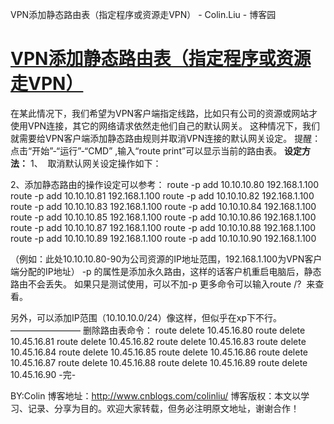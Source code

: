 VPN添加静态路由表（指定程序或资源走VPN） - Colin.Liu - 博客园

# [VPN添加静态路由表（指定程序或资源走VPN）](http://www.cnblogs.com/colinliu/p/5216271.html)

在某此情况下，我们希望为VPN客户端指定线路，比如只有公司的资源或网站才使用VPN连接，其它的网络请求依然走他们自己的默认网关。
这种情况下，我们就需要给VPN客户端添加静态路由规则并取消VPN连接的默认网关设定。
提醒：点击“开始”-“运行”-“CMD” ,输入“route print”可以显示当前的路由表。
**设定方法：**
1、  取消默认网关设定操作如下：

2、添加静态路由的操作设定可以参考：
route -p add 10.10.10.80 192.168.1.100
route -p add 10.10.10.81 192.168.1.100
route -p add 10.10.10.82 192.168.1.100
route -p add 10.10.10.83 192.168.1.100
route -p add 10.10.10.84 192.168.1.100
route -p add 10.10.10.85 192.168.1.100
route -p add 10.10.10.86 192.168.1.100
route -p add 10.10.10.87 192.168.1.100
route -p add 10.10.10.88 192.168.1.100
route -p add 10.10.10.89 192.168.1.100
route -p add 10.10.10.90 192.168.1.100

（例如：此处10.10.10.80-90为公司资源的IP地址范围，192.168.1.100为VPN客户端分配的IP地址）
-p 的属性是添加永久路由，这样的话客户机重启电脑后，静态路由不会丢失。
如果只是测试使用，可以不加-p
更多命令可以输入route /?  来查看。

另外，可以添加IP范围（10.10.10.0/24）像这样，但似乎在xp下不行。
————————
删除路由表命令：
route delete 10.45.16.80
route delete 10.45.16.81
route delete 10.45.16.82
route delete 10.45.16.83
route delete 10.45.16.84
route delete 10.45.16.85
route delete 10.45.16.86
route delete 10.45.16.87
route delete 10.45.16.88
route delete 10.45.16.89
route delete 10.45.16.90
-完-

BY:Colin
博客地址：http://www.cnblogs.com/colinliu/
博客版权：本文以学习、记录、分享为目的。欢迎大家转载，但务必注明原文地址，谢谢合作！

